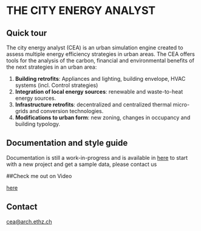 # THE CITY ENERGY ANALYST

## Quick tour

The city energy analyst (CEA) is an urban simulation engine created to assess multiple energy efficiency strategies in urban areas. The CEA offers tools for the analysis of the carbon, financial and environmental benefits of the next strategies in an urban area:

1. **Building retrofits**: Appliances and lighting, building envelope, HVAC systems (incl. Control strategies)
2. **Integration of local energy sources**: renewable and waste-to-heat energy sources.
3. **Infrastructure retrofits**: decentralized and centralized thermal micro-grids and conversion technologies.
4. **Modifications to urban form**: new zoning, changes in occupancy and building typology.

## Documentation and style guide

Documentation is still a work-in-progress and is available in [here](https://architecture-building-systems.gitbooks.io/cea-toolbox-for-arcgis-manual/content/)
to start with a new project and get a sample data, please contact us

##Check me out on Video

[here](https://vimeo.com/futurecitieslaboratory/the_city_energy_analyst)

## Contact

cea@arch.ethz.ch



